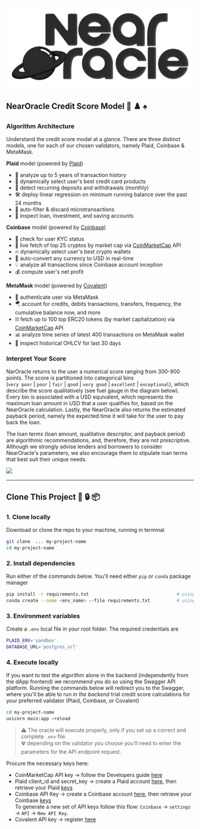 <p align="center">
  <a href="https://near.org/">
    <img alt="NearMonotoneWhite" src="https://github.com/BalloonBox-Inc/near-oracle-contracts/blob/dev/images/monotone-black.png" width="550" />
  </a>
</p>

## NearOracle Credit Score Model :8ball: :chess_pawn: :spades:

### Algorithm Architecture

Understand the credit score model at a glance.
There are three distinct models, one for each of our chosen validators, namely Plaid, Coinbase & MetaMask.

**Plaid** model (powered by [Plaid](./images/logic_plaid.png))

- :curling_stone: analyze up to 5 years of transaction history
- :gem: dynamically select user's best credit card products
- :dart: detect recurring deposits and withdrawals (monthly)
- :hammer_and_wrench: deploy linear regression on minimum running balance over the past 24 months
- :magnet: auto-filter & discard microtransactions
- :pushpin: inspect loan, investment, and saving accounts

**Coinbase** model (powered by [Coinbase](./images/logic_coinbase.png))

- :bell: check for user KYC status
- :key: live fetch of top 25 cryptos by market cap via [CoinMarketCap](https://coinmarketcap.com/) API
- :fire: dynamically select user's best crypto wallets
- :closed_lock_with_key: auto-convert any currency to USD in real-time
- :bulb: analyze all transactions since Coinbase account inception
- :moneybag: compute user's net profit

**MetaMask** model (powered by [Covalent](./images/logic_covalent.png))

- :fox_face: authenticate user via MetaMask
- :parachute: account for credits, debits transactions, transfers, frequency, the cumulative balance now, and more
- :chains: fetch up to 100 top ERC20 tokens (by market capitalization) via [CoinMarketCap](https://coinmarketcap.com/) API
- :bar_chart: analyze time series of latest 400 transactions on MetaMask wallet
- :lady_beetle: inspect historical OHLCV for last 30 days

### Interpret Your Score

NarOracle returns to the user a numerical score ranging from 300-900 points. The score is partitioned into categorical bins </br> (`very poor` | `poor` | `fair` | `good` | `very good` | `excellent` | `exceptional`), which describe the score qualitatively (see fuel gauge in the diagram below). Every bin is associated with a USD equivalent, which represents the maximum loan amount in USD that a user qualifies for, based on the NearOracle calculation. Lastly, the NearOracle also returns the estimated payback period, namely the expected time it will take for the user to pay back the loan.

The loan terms (loan amount, qualitative descriptor, and payback period) are algorithmic recommendations, and, therefore, they are not prescriptive. Although we strongly advise lenders and borrowers to consider NearOracle's parameters, we also encourage them to stipulate loan terms that best suit their unique needs.

![](./images/credit_score_range.png)

---

## Clone This Project :key: :lock: :package:

### 1. Clone locally

Download or clone the repo to your machine, running in terminal

```bash
git clone  ... my-project-name
cd my-project-name
```

### 2. Install dependencies

Run either of the commands below. You'll need either `pip` or `conda` package manager

```bash
pip install -r requirements.txt                                 # using pip
conda create --name <env_name> --file requirements.txt          # using Conda
```

### 3. Environment variables

Create a `.env` local file in your root folder. The required credentials are

```bash
PLAID_ENV='sandbox'
DATABASE_URL='postgres_url'
```

### 4. Execute locally

If you want to test the algorithm alone in the backend (independently from the dApp frontend) we recommend you do so using the Swagger API platform. Running the commands below will redirect you to the Swagger, where you'll be able to run _in the backend_ trial credit score calculations for your preferred validator (Plaid, Coinbase, or Covalent)

```bash
cd my-project-name
uvicorn main:app –reload
```

> :warning: The oracle will execute properly, only if you set up a correct and complete `.env` file. <br/>
> :radioactive: depending on the validator you choose you'll need to enter the parameters for the API endpoint request.

Procure the necessary keys here:

- CoinMarketCap API key &#8594; follow the Developers guide [here](https://coinmarketcap.com/api/documentation/v1/#section/Introduction)
- Plaid client_id and secret_key &#8594; create a Plaid account [here](https://dashboard.plaid.com/signin), then retrieve your Plaid [keys](https://dashboard.plaid.com/team/keys)
- Coinbase API Key &#8594; create a Coinbase account [here](https://www.coinbase.com/signup), then retrieve your Coinbase [keys](https://www.coinbase.com/settings/api) </br>
  To generate a new set of API keys follow this flow: `Coinbase` -> `settings` -> `API` -> `New API Key`.
- Covalent API key &#8594; register [here](https://www.covalenthq.com/platform/#/auth/register/)